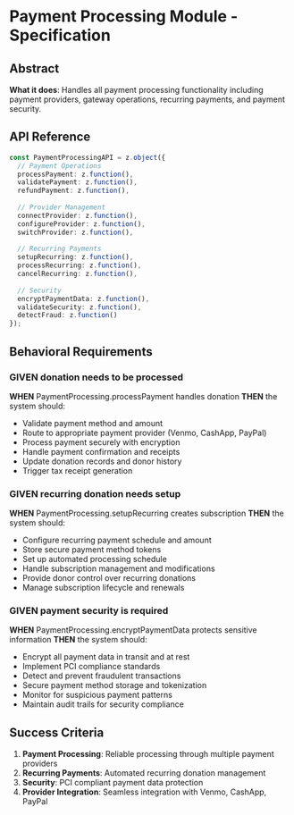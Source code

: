 # Payment Processing Module - Specification

## Abstract
**What it does**: Handles all payment processing functionality including payment providers, gateway operations, recurring payments, and payment security.

## API Reference
```typescript
const PaymentProcessingAPI = z.object({
  // Payment Operations
  processPayment: z.function(),
  validatePayment: z.function(),
  refundPayment: z.function(),
  
  // Provider Management
  connectProvider: z.function(),
  configureProvider: z.function(),
  switchProvider: z.function(),
  
  // Recurring Payments
  setupRecurring: z.function(),
  processRecurring: z.function(),
  cancelRecurring: z.function(),
  
  // Security
  encryptPaymentData: z.function(),
  validateSecurity: z.function(),
  detectFraud: z.function()
});
```

## Behavioral Requirements

### **GIVEN** donation needs to be processed
**WHEN** PaymentProcessing.processPayment handles donation
**THEN** the system should:
- Validate payment method and amount
- Route to appropriate payment provider (Venmo, CashApp, PayPal)
- Process payment securely with encryption
- Handle payment confirmation and receipts
- Update donation records and donor history
- Trigger tax receipt generation

### **GIVEN** recurring donation needs setup
**WHEN** PaymentProcessing.setupRecurring creates subscription
**THEN** the system should:
- Configure recurring payment schedule and amount
- Store secure payment method tokens
- Set up automated processing schedule
- Handle subscription management and modifications
- Provide donor control over recurring donations
- Manage subscription lifecycle and renewals

### **GIVEN** payment security is required
**WHEN** PaymentProcessing.encryptPaymentData protects sensitive information
**THEN** the system should:
- Encrypt all payment data in transit and at rest
- Implement PCI compliance standards
- Detect and prevent fraudulent transactions
- Secure payment method storage and tokenization
- Monitor for suspicious payment patterns
- Maintain audit trails for security compliance

## Success Criteria
1. **Payment Processing**: Reliable processing through multiple payment providers
2. **Recurring Payments**: Automated recurring donation management
3. **Security**: PCI compliant payment data protection
4. **Provider Integration**: Seamless integration with Venmo, CashApp, PayPal
